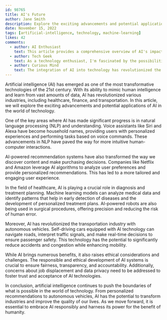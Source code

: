 ```yaml
---
id: 98765
title: AI's Future
author: Jane Smith
description: Explore the exciting advancements and potential applications of artificial intelligence in the world of technology.
date: November 15, 2022
tags: [artificial-intelligence, technology, machine-learning]
likes: 42
comments:
  - author: AI Enthusiast
    text: This article provides a comprehensive overview of AI's impact on various industries. Well-written and insightful!
  - author: Tech Geek
    text: As a technology enthusiast, I'm fascinated by the possibilities that AI brings to the table. Can't wait to see what the future holds!
  - author: Curious Mind
    text: The integration of AI into technology has revolutionized the way we interact with our devices. Great read!
---
```


Artificial intelligence (AI) has emerged as one of the most transformative technologies of the 21st century. With its ability to mimic human intelligence and learn from vast amounts of data, AI has revolutionized various industries, including healthcare, finance, and transportation. In this article, we will explore the exciting advancements and potential applications of AI in the world of technology.

One of the key areas where AI has made significant progress is in natural language processing (NLP) and understanding. Voice assistants like Siri and Alexa have become household names, providing users with personalized experiences and performing tasks based on voice commands. These advancements in NLP have paved the way for more intuitive human-computer interactions.

AI-powered recommendation systems have also transformed the way we discover content and make purchasing decisions. Companies like Netflix and Amazon leverage AI algorithms to analyze user preferences and provide personalized recommendations. This has led to a more tailored and engaging user experience.

In the field of healthcare, AI is playing a crucial role in diagnosis and treatment planning. Machine learning models can analyze medical data and identify patterns that help in early detection of diseases and the development of personalized treatment plans. AI-powered robots are also being used in surgical procedures, offering precision and reducing the risk of human error.

Moreover, AI has revolutionized the transportation industry with autonomous vehicles. Self-driving cars equipped with AI technology can navigate roads, interpret traffic signals, and make real-time decisions to ensure passenger safety. This technology has the potential to significantly reduce accidents and congestion while enhancing mobility.

While AI brings numerous benefits, it also raises ethical considerations and challenges. The responsible and ethical development of AI systems is crucial to ensure fairness, transparency, and accountability. Additionally, concerns about job displacement and data privacy need to be addressed to foster trust and acceptance of AI technologies.

In conclusion, artificial intelligence continues to push the boundaries of what is possible in the world of technology. From personalized recommendations to autonomous vehicles, AI has the potential to transform industries and improve the quality of our lives. As we move forward, it is essential to embrace AI responsibly and harness its power for the benefit of humanity.
